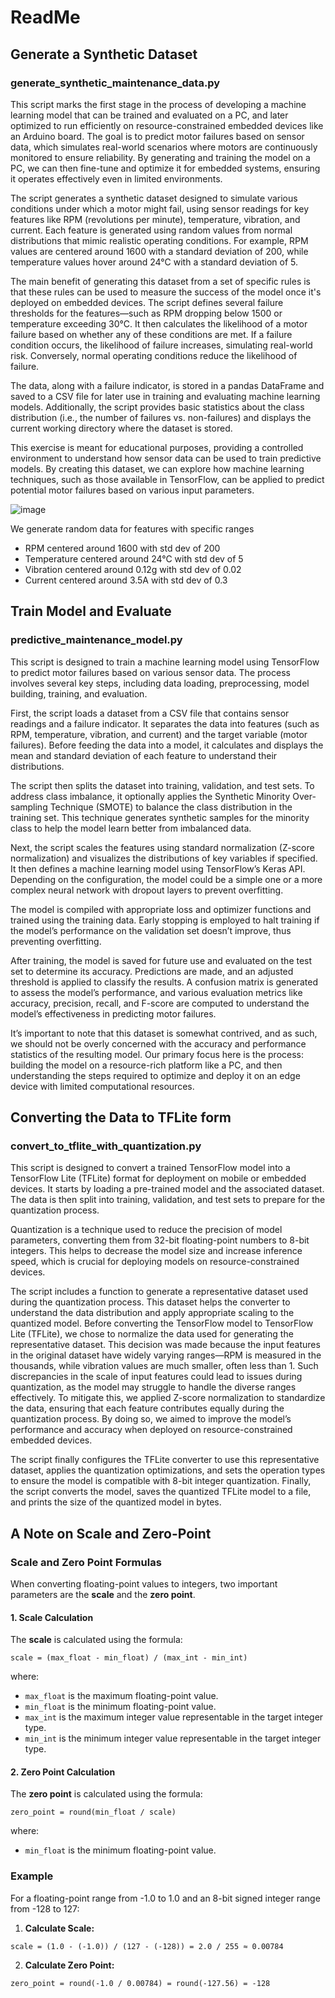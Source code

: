 # ReadMe

## Generate a Synthetic Dataset

### generate_synthetic_maintenance_data.py

This script marks the first stage in the process of developing a machine learning model that can be trained and evaluated on a PC, and later optimized to run efficiently on resource-constrained embedded devices like an Arduino board. The goal is to predict motor failures based on sensor data, which simulates real-world scenarios where motors are continuously monitored to ensure reliability. By generating and training the model on a PC, we can then fine-tune and optimize it for embedded systems, ensuring it operates effectively even in limited environments.

The script generates a synthetic dataset designed to simulate various conditions under which a motor might fail, using sensor readings for key features like RPM (revolutions per minute), temperature, vibration, and current. Each feature is generated using random values from normal distributions that mimic realistic operating conditions. For example, RPM values are centered around 1600 with a standard deviation of 200, while temperature values hover around 24°C with a standard deviation of 5.

The main benefit of generating this dataset from a set of specific rules is that these rules can be used to measure the success of the model once it's deployed on embedded devices. The script defines several failure thresholds for the features—such as RPM dropping below 1500 or temperature exceeding 30°C. It then calculates the likelihood of a motor failure based on whether any of these conditions are met. If a failure condition occurs, the likelihood of failure increases, simulating real-world risk. Conversely, normal operating conditions reduce the likelihood of failure.

The data, along with a failure indicator, is stored in a pandas DataFrame and saved to a CSV file for later use in training and evaluating machine learning models. Additionally, the script provides basic statistics about the class distribution (i.e., the number of failures vs. non-failures) and displays the current working directory where the dataset is stored.

This exercise is meant for educational purposes, providing a controlled environment to understand how sensor data can be used to train predictive models. By creating this dataset, we can explore how machine learning techniques, such as those available in TensorFlow, can be applied to predict potential motor failures based on various input parameters.

![image](https://github.com/user-attachments/assets/d8422365-80fe-43a6-882e-53f0f0f37a47)

We generate random data for features with specific ranges

- RPM centered around 1600 with std dev of 200
- Temperature centered around 24°C with std dev of 5
- Vibration centered around 0.12g with std dev of 0.02
- Current centered around 3.5A with std dev of 0.3


## Train Model and Evaluate

### predictive_maintenance_model.py

This script is designed to train a machine learning model using TensorFlow to predict motor failures based on various sensor data. The process involves several key steps, including data loading, preprocessing, model building, training, and evaluation.

First, the script loads a dataset from a CSV file that contains sensor readings and a failure indicator. It separates the data into features (such as RPM, temperature, vibration, and current) and the target variable (motor failures). Before feeding the data into a model, it calculates and displays the mean and standard deviation of each feature to understand their distributions.

The script then splits the dataset into training, validation, and test sets. To address class imbalance, it optionally applies the Synthetic Minority Over-sampling Technique (SMOTE) to balance the class distribution in the training set. This technique generates synthetic samples for the minority class to help the model learn better from imbalanced data.

Next, the script scales the features using standard normalization (Z-score normalization) and visualizes the distributions of key variables if specified. It then defines a machine learning model using TensorFlow’s Keras API. Depending on the configuration, the model could be a simple one or a more complex neural network with dropout layers to prevent overfitting.

The model is compiled with appropriate loss and optimizer functions and trained using the training data. Early stopping is employed to halt training if the model’s performance on the validation set doesn’t improve, thus preventing overfitting.

After training, the model is saved for future use and evaluated on the test set to determine its accuracy. Predictions are made, and an adjusted threshold is applied to classify the results. A confusion matrix is generated to assess the model’s performance, and various evaluation metrics like accuracy, precision, recall, and F-score are computed to understand the model’s effectiveness in predicting motor failures.

It’s important to note that this dataset is somewhat contrived, and as such, we should not be overly concerned with the accuracy and performance statistics of the resulting model. Our primary focus here is the process: building the model on a resource-rich platform like a PC, and then understanding the steps required to optimize and deploy it on an edge device with limited computational resources.

## Converting the Data to TFLite form

### convert_to_tflite_with_quantization.py

This script is designed to convert a trained TensorFlow model into a TensorFlow Lite (TFLite) format for deployment on mobile or embedded devices. It starts by loading a pre-trained model and the associated dataset. The data is then split into training, validation, and test sets to prepare for the quantization process.

Quantization is a technique used to reduce the precision of model parameters, converting them from 32-bit floating-point numbers to 8-bit integers. This helps to decrease the model size and increase inference speed, which is crucial for deploying models on resource-constrained devices.

The script includes a function to generate a representative dataset used during the quantization process. This dataset helps the converter to understand the data distribution and apply appropriate scaling to the quantized model. Before converting the TensorFlow model to TensorFlow Lite (TFLite), we chose to normalize the data used for generating the representative dataset. This decision was made because the input features in the original dataset have widely varying ranges—RPM is measured in the thousands, while vibration values are much smaller, often less than 1. Such discrepancies in the scale of input features could lead to issues during quantization, as the model may struggle to handle the diverse ranges effectively. To mitigate this, we applied Z-score normalization to standardize the data, ensuring that each feature contributes equally during the quantization process. By doing so, we aimed to improve the model’s performance and accuracy when deployed on resource-constrained embedded devices.

The script finally configures the TFLite converter to use this representative dataset, applies the quantization optimizations, and sets the operation types to ensure the model is compatible with 8-bit integer quantization. Finally, the script converts the model, saves the quantized TFLite model to a file, and prints the size of the quantized model in bytes.

## A Note on Scale and Zero-Point

### Scale and Zero Point Formulas

When converting floating-point values to integers, two important parameters are the **scale** and the **zero point**.

#### 1. Scale Calculation

The **scale** is calculated using the formula:

```
scale = (max_float - min_float) / (max_int - min_int)
```

where:

- `max_float` is the maximum floating-point value.
- `min_float` is the minimum floating-point value.
- `max_int` is the maximum integer value representable in the target integer type.
- `min_int` is the minimum integer value representable in the target integer type.

#### 2. Zero Point Calculation

The **zero point** is calculated using the formula:

```
zero_point = round(min_float / scale)
```

where:

- `min_float` is the minimum floating-point value.

### Example

For a floating-point range from -1.0 to 1.0 and an 8-bit signed integer range from -128 to 127:

1. **Calculate Scale:**

```
scale = (1.0 - (-1.0)) / (127 - (-128)) = 2.0 / 255 ≈ 0.00784
```

2. **Calculate Zero Point:**

```
zero_point = round(-1.0 / 0.00784) = round(-127.56) = -128
```
